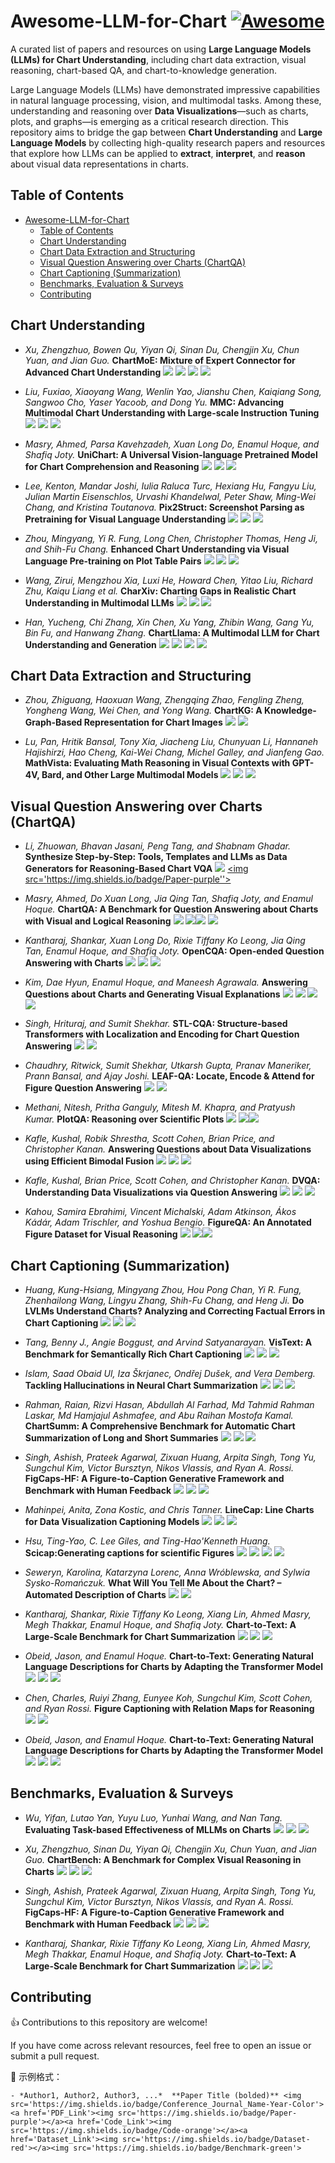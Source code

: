 # Awesome-LLM-for-Chart [![Awesome](https://awesome.re/badge.svg)](https://awesome.re)

A curated list of papers and resources on using **Large Language Models (LLMs) for Chart Understanding**, including chart data extraction, visual reasoning, chart-based QA, and chart-to-knowledge generation.

Large Language Models (LLMs) have demonstrated impressive capabilities in natural language processing, vision, and multimodal tasks. Among these, understanding and reasoning over **Data Visualizations**—such as charts, plots, and graphs—is emerging as a critical research direction.
This repository aims to bridge the gap between **Chart Understanding** and **Large Language Models** by collecting high-quality research papers and resources that explore how LLMs can be applied to **extract**, **interpret**, and **reason** about visual data representations in charts.

## Table of Contents

- [Awesome-LLM-for-Chart ](#awesome-llm-for-chart-)
  - [Table of Contents](#table-of-contents)
  - [Chart Understanding](#chart-understanding)
  - [Chart Data Extraction and Structuring](#chart-data-extraction-and-structuring)
  - [Visual Question Answering over Charts (ChartQA)](#visual-question-answering-over-charts-chartqa)
  - [Chart Captioning (Summarization)](#chart-captioning-summarization)
  - [Benchmarks, Evaluation \& Surveys](#benchmarks-evaluation--surveys)
  - [Contributing](#contributing)

## Chart Understanding
- *Xu, Zhengzhuo, Bowen Qu, Yiyan Qi, Sinan Du, Chengjin Xu, Chun Yuan, and Jian Guo.* **ChartMoE: Mixture of Expert Connector for Advanced Chart Understanding** <img src='https://img.shields.io/badge/ICLR-2025-yellow'> <a href='https://openreview.net/pdf?id=o5TsWTUSeF'> <img src='https://img.shields.io/badge/Paper-purple'></a> <a href='https://github.com/IDEA-FinAI/ChartMoE'><img src='https://img.shields.io/badge/Code-orange'></a> <a href='https://huggingface.co/datasets/Coobiw/ChartMoE-Data'><img src='https://img.shields.io/badge/Dataset-red'></a>

- *Liu, Fuxiao, Xiaoyang Wang, Wenlin Yao, Jianshu Chen, Kaiqiang Song, Sangwoo Cho, Yaser Yacoob, and Dong Yu.* **MMC: Advancing Multimodal Chart Understanding with Large-scale Instruction Tuning** <img src='https://img.shields.io/badge/NAACL-2024-yellow'> <a href='https://arxiv.org/abs/2311.10774'><img src='https://img.shields.io/badge/Paper-purple'></a> <a href='https://github.com/FuxiaoLiu/MMC'><img src='https://img.shields.io/badge/Dataset-red'></a>

- *Masry, Ahmed, Parsa Kavehzadeh, Xuan Long Do, Enamul Hoque, and Shafiq Joty.* **UniChart: A Universal Vision-language Pretrained Model for Chart Comprehension and Reasoning** <img src='https://img.shields.io/badge/EMNLP-2023-yellow'> <a href='https://aclanthology.org/2023.emnlp-main.906/'><img src='https://img.shields.io/badge/Paper-purple'></a> <a href='https://github.com/vis-nlp/UniChart'><img src='https://img.shields.io/badge/Code-orange'></a>

- *Lee, Kenton, Mandar Joshi, Iulia Raluca Turc, Hexiang Hu, Fangyu Liu, Julian Martin Eisenschlos, Urvashi Khandelwal, Peter Shaw, Ming-Wei Chang, and Kristina Toutanova.* **Pix2Struct: Screenshot Parsing as Pretraining for Visual Language Understanding** <img src='https://img.shields.io/badge/ICML-2023-yellow'> <a href='https://proceedings.mlr.press/v202/lee23g/lee23g.pdf'><img src='https://img.shields.io/badge/Paper-purple'></a> <a href='https://huggingface.co/google/pix2struct-base'><img src='https://img.shields.io/badge/Code-orange'></a>

- *Zhou, Mingyang, Yi R. Fung, Long Chen, Christopher Thomas, Heng Ji, and Shih-Fu Chang.* **Enhanced Chart Understanding via Visual Language Pre-training on Plot Table Pairs** <img src='https://img.shields.io/badge/ACL_Findings-2023-yellow'> <a href='https://aclanthology.org/2023.findings-acl.85/'><img src='https://img.shields.io/badge/Paper-purple'></a>
  <a href='https://github.com/zmykevin/ACL2023_ChartT5'><img src='https://img.shields.io/badge/Code-orange'></a>

- *Wang, Zirui, Mengzhou Xia, Luxi He, Howard Chen, Yitao Liu, Richard Zhu, Kaiqu Liang et al.* **CharXiv: Charting Gaps in Realistic Chart Understanding in Multimodal LLMs** <img src='https://img.shields.io/badge/Arxiv-2024-yellow'> <a href='https://arxiv.org/pdf/2406.18521'><img src='https://img.shields.io/badge/Paper-purple'></a>  <a href='https://huggingface.co/datasets/princeton-nlp/CharXiv'><img src='https://img.shields.io/badge/Dataset-red'></a>

- *Han, Yucheng, Chi Zhang, Xin Chen, Xu Yang, Zhibin Wang, Gang Yu, Bin Fu, and Hanwang Zhang.* **ChartLlama: A Multimodal LLM for Chart Understanding and Generation** <img src='https://img.shields.io/badge/Arxiv-2023-yellow'> <a href='https://arxiv.org/abs/2311.16483'> <img src='https://img.shields.io/badge/Paper-purple'></a> <a href='https://github.com/tingxueronghua/ChartLlama-code'><img src='https://img.shields.io/badge/Code-orange'></a> <a href='https://huggingface.co/datasets/listen2you002/ChartLlama-Dataset'><img src='https://img.shields.io/badge/Dataset-red'></a>


## Chart Data Extraction and Structuring
- *Zhou, Zhiguang, Haoxuan Wang, Zhengqing Zhao, Fengling Zheng, Yongheng Wang, Wei Chen, and Yong Wang.* **ChartKG: A Knowledge-Graph-Based Representation for Chart Images** <img src='https://img.shields.io/badge/TVCG-2024-yellow'> <a href='https://ieeexplore.ieee.org/document/10711251/'><img src='https://img.shields.io/badge/Paper-purple'></a>
  
- *Lu, Pan, Hritik Bansal, Tony Xia, Jiacheng Liu, Chunyuan Li, Hannaneh Hajishirzi, Hao Cheng, Kai-Wei Chang, Michel Galley, and Jianfeng Gao.* **MathVista: Evaluating Math Reasoning in Visual Contexts with GPT-4V, Bard, and Other Large Multimodal Models** <img src='https://img.shields.io/badge/ICLR-2024-yellow'> <a href='https://arxiv.org/abs/2310.02255'><img src='https://img.shields.io/badge/Paper-purple'></a> <a href='https://huggingface.co/datasets/AI4Math/MathVista'><img src='https://img.shields.io/badge/Dataset-red'></a>


## Visual Question Answering over Charts (ChartQA)
- *Li, Zhuowan, Bhavan Jasani, Peng Tang, and Shabnam Ghadar.* **Synthesize Step-by-Step: Tools, Templates and LLMs as Data Generators for Reasoning-Based Chart VQA** <img src='https://img.shields.io/badge/CVPR-2024-yellow'> <a href='https://openaccess.thecvf.com/content/CVPR2024/papers/Li_Synthesize_Step-by-Step_Tools_Templates_and_LLMs_as_Data_Generators_for_CVPR_2024_paper.pdf'><img src='https://img.shields.io/badge/Paper-purple''></a>


- *Masry, Ahmed, Do Xuan Long, Jia Qing Tan, Shafiq Joty, and Enamul Hoque.* **ChartQA: A Benchmark for Question Answering about Charts with Visual and Logical Reasoning** <img src='https://img.shields.io/badge/ACL_Findings-2022-yellow'> <a href='https://aclanthology.org/2022.findings-acl.177/'><img src='https://img.shields.io/badge/Paper-purple'></a><a href='https://github.com/vis-nlp/ChartQA'><img src='https://img.shields.io/badge/Dataset-red'></a> <img src='https://img.shields.io/badge/Benchmark-green'>

- *Kantharaj, Shankar, Xuan Long Do, Rixie Tiffany Ko Leong, Jia Qing Tan, Enamul Hoque, and Shafiq Joty.* **OpenCQA: Open-ended Question Answering with Charts** <img src='https://img.shields.io/badge/EMNLP-2022-yellow'> <a href='https://aclanthology.org/2022.emnlp-main.811/'><img src='https://img.shields.io/badge/Paper-purple'></a>  <a href='https://github.com/vis-nlp/OpenCQA'><img src='https://img.shields.io/badge/Dataset-red'></a>

- *Kim, Dae Hyun, Enamul Hoque, and Maneesh Agrawala.* **Answering Questions about Charts and Generating Visual Explanations** <img src='https://img.shields.io/badge/CHI-2020-yellow'> <a href='https://dl.acm.org/doi/10.1145/3313831.3376467/'><img src='https://img.shields.io/badge/Paper-purple'></a> <a href='https://github.com/dhkim16/VisQA-release'><img src='https://img.shields.io/badge/Code-orange'></a> <a href='https://github.com/dhkim16/VisQA-release'><img src='https://img.shields.io/badge/Dataset-red'></a>

- *Singh, Hrituraj, and Sumit Shekhar.* **STL-CQA: Structure-based Transformers with Localization and Encoding for Chart Question Answering** <img src='https://img.shields.io/badge/EMNLP-2020-yellow'> <a href='https://aclanthology.org/2020.emnlp-main.264/'><img src='https://img.shields.io/badge/Paper-purple'></a>

- *Chaudhry, Ritwick, Sumit Shekhar, Utkarsh Gupta, Pranav Maneriker, Prann Bansal, and Ajay Joshi.* **LEAF-QA: Locate, Encode & Attend for Figure Question Answering** <img src='https://img.shields.io/badge/WACV-2020-yellow'> <a href='https://openaccess.thecvf.com/content_WACV_2020/papers/Chaudhry_LEAF-QA_Locate_Encode__Attend_for_Figure_Question_Answering_WACV_2020_paper.pdf'><img src='https://img.shields.io/badge/Paper-purple'></a>

- *Methani, Nitesh, Pritha Ganguly, Mitesh M. Khapra, and Pratyush Kumar.* **PlotQA: Reasoning over Scientific Plots**
  <img src='https://img.shields.io/badge/WACV-2020-yellow'> <a href='https://arxiv.org/abs/1909.00997'><img src='https://img.shields.io/badge/Paper-purple'></a><a href='https://github.com/NiteshMethani/PlotQA'><img src='https://img.shields.io/badge/Dataset-red'></a>

- *Kafle, Kushal, Robik Shrestha, Scott Cohen, Brian Price, and Christopher Kanan.* **Answering Questions about Data Visualizations using Efficient Bimodal Fusion** <img src='https://img.shields.io/badge/WACV-2020-yellow'> <a href='https://openaccess.thecvf.com/content_WACV_2020/papers/Kafle_Answering_Questions_about_Data_Visualizations_using_Efficient_Bimodal_Fusion_WACV_2020_paper.pdf'><img src='https://img.shields.io/badge/Paper-purple'></a> <a href='https://github.com/kushalkafle/PReFIL'><img src='https://img.shields.io/badge/Code-orange'></a>

- *Kafle, Kushal, Brian Price, Scott Cohen, and Christopher Kanan.* **DVQA: Understanding Data Visualizations via Question Answering** <img src='https://img.shields.io/badge/CVPR-2018-yellow'> <a href='https://openaccess.thecvf.com/content_cvpr_2018/papers/Kafle_DVQA_Understanding_Data_CVPR_2018_paper.pdf'><img src='https://img.shields.io/badge/Paper-purple'></a>
  <a href='https://github.com/kushalkafle/DVQA_dataset'><img src='https://img.shields.io/badge/Dataset-red'></a>

- *Kahou, Samira Ebrahimi, Vincent Michalski, Adam Atkinson, Ákos Kádár, Adam Trischler, and Yoshua Bengio.* **FigureQA: An Annotated Figure Dataset for Visual Reasoning** <img src='https://img.shields.io/badge/ICLR_Workshop-2018-yellow'> <a href='https://arxiv.org/abs/1710.07300'><img src='https://img.shields.io/badge/Paper-purple'></a><a href='https://www.microsoft.com/en-us/research/project/figureqa-dataset/'><img src='https://img.shields.io/badge/Dataset-red'></a>

## Chart Captioning (Summarization)
- *Huang, Kung-Hsiang, Mingyang Zhou, Hou Pong Chan, Yi R. Fung, Zhenhailong Wang, Lingyu Zhang, Shih-Fu Chang, and Heng Ji.* **Do LVLMs Understand Charts? Analyzing and Correcting Factual Errors in Chart Captioning** <img src='https://img.shields.io/badge/ACL_Findings-2024-yellow'> <a href='Do LVLMs Understand Charts? Analyzing and Correcting Factual Errors in Chart Captioning'><img src='https://img.shields.io/badge/Paper-purple'></a> <a href='https://huggingface.co/datasets/khhuang/CHOCOLATE'><img src='https://img.shields.io/badge/Dataset-red'></a>

- *Tang, Benny J., Angie Boggust, and Arvind Satyanarayan.* **VisText: A Benchmark for Semantically Rich Chart Captioning** <img src='https://img.shields.io/badge/ACL-2023-yellow'> <a href='https://aclanthology.org/2023.acl-long.401/'><img src='https://img.shields.io/badge/Paper-purple'></a> <a href='https://github.com/mitvis/vistext'><img src='https://img.shields.io/badge/Dataset-red'></a>

- *Islam, Saad Obaid Ul, Iza Škrjanec, Ondřej Dušek, and Vera Demberg.* **Tackling Hallucinations in Neural Chart Summarization** <img src='https://img.shields.io/badge/INLG-2023-yellow'> <a href='https://aclanthology.org/2023.inlg-main.30/'><img src='https://img.shields.io/badge/Paper-purple'></a> <a href='[https://github.com/JasonObeid/Chart2Text](https://github.com/WorldHellow/Hallucinations-C2T)'><img src='https://img.shields.io/badge/Code-orange'></a>

- *Rahman, Raian, Rizvi Hasan, Abdullah Al Farhad, Md Tahmid Rahman Laskar, Md Hamjajul Ashmafee, and Abu Raihan Mostofa Kamal.* **ChartSumm: A Comprehensive Benchmark for Automatic Chart Summarization of Long and Short Summaries** <img src='https://img.shields.io/badge/CANAI-2023-yellow'> <a href='https://caiac.pubpub.org/pub/ujhjycsw/release/1'><img src='https://img.shields.io/badge/Paper-purple'></a> <a href='https://github.com/pranonrahman/ChartSumm'><img src='https://img.shields.io/badge/Dataset-red'></a>

- *Singh, Ashish, Prateek Agarwal, Zixuan Huang, Arpita Singh, Tong Yu, Sungchul Kim, Victor Bursztyn, Nikos Vlassis, and Ryan A. Rossi.* **FigCaps-HF: A Figure-to-Caption Generative Framework and Benchmark with Human Feedback** <img src='https://img.shields.io/badge/Arxiv-2023-yellow'> <a href='https://arxiv.org/abs/2307.10867'><img src='https://img.shields.io/badge/Paper-purple'></a>
  <a href='https://figcapshf.github.io/'><img src='https://img.shields.io/badge/Dataset-red'></a>

- *Mahinpei, Anita, Zona Kostic, and Chris Tanner.* **LineCap: Line Charts for Data Visualization Captioning Models** <img src='https://img.shields.io/badge/IEEE_VIS-2022-yellow'> <a href='https://ieeexplore.ieee.org/abstract/document/9973197'><img src='https://img.shields.io/badge/Paper-purple'></a> <a href='https://github.com/anita76/LineCapDataset'><img src='https://img.shields.io/badge/Dataset-red'></a>

- *Hsu, Ting-Yao, C. Lee Giles, and Ting-Hao'Kenneth Huang.* **Scicap:Generating captions for scientific Figures** <img src='https://img.shields.io/badge/EMNLP-2021-yellow'> <a href='https://aclanthology.org/2021.findings-emnlp.277/'><img src='https://img.shields.io/badge/Paper-purple'></a> <a href='https://github.com/tingyaohsu/scicap'><img src='https://img.shields.io/badge/Code-orange'></a> <a href='https://paperswithcode.com/dataset/scicap'><img src='https://img.shields.io/badge/Dataset-red'></a>

- *Seweryn, Karolina, Katarzyna Lorenc, Anna Wróblewska, and Sylwia Sysko-Romańczuk.* **What Will You Tell Me About the Chart? – Automated Description of Charts** <img src='https://img.shields.io/badge/ICONIP-2021-yellow'> <a href='https://link.springer.com/chapter/10.1007/978-3-030-92307-5_2'><img src='https://img.shields.io/badge/Paper-purple'></a>

- *Kantharaj, Shankar, Rixie Tiffany Ko Leong, Xiang Lin, Ahmed Masry, Megh Thakkar, Enamul Hoque, and Shafiq Joty.* **Chart-to-Text: A Large-Scale Benchmark for Chart Summarization** <img src='https://img.shields.io/badge/ACL-2022-yellow'> <a href='https://aclanthology.org/2022.acl-long.277/'><img src='https://img.shields.io/badge/Paper-purple'></a> <a href='https://github.com/vis-nlp/Chart-to-text'><img src='https://img.shields.io/badge/Dataset-red'></a>

- *Obeid, Jason, and Enamul Hoque.* **Chart-to-Text: Generating Natural Language Descriptions for Charts by Adapting the Transformer Model** <img src='https://img.shields.io/badge/INLG-2020-yellow'> <a href='https://aclanthology.org/2020.inlg-1.20/'><img src='https://img.shields.io/badge/Paper-purple'></a> <a href='https://github.com/JasonObeid/Chart2Text'><img src='https://img.shields.io/badge/Dataset-red'></a>

- *Chen, Charles, Ruiyi Zhang, Eunyee Koh, Sungchul Kim, Scott Cohen, and Ryan Rossi.* **Figure Captioning with Relation Maps for Reasoning** <img src='https://img.shields.io/badge/WACV-2020-yellow'> <a href='https://openaccess.thecvf.com/content_WACV_2020/papers/Chen_Figure_Captioning_with_Relation_Maps_for_Reasoning_WACV_2020_paper.pdf'><img src='https://img.shields.io/badge/Paper-purple'></a>

- *Obeid, Jason, and Enamul Hoque.* **Chart-to-Text: Generating Natural Language Descriptions for Charts by Adapting the Transformer Model** <img src='https://img.shields.io/badge/INLG-2020-yellow'> <a href='https://aclanthology.org/2020.inlg-1.20/'><img src='https://img.shields.io/badge/Paper-purple'></a> <a href='https://github.com/JasonObeid/Chart2Text'><img src='https://img.shields.io/badge/Dataset-red'></a>




## Benchmarks, Evaluation & Surveys
- *Wu, Yifan, Lutao Yan, Yuyu Luo, Yunhai Wang, and Nan Tang.* **Evaluating Task-based Effectiveness of MLLMs on Charts** <img src='https://img.shields.io/badge/Arxiv-2024-yellow'> <a href='https://arxiv.org/abs/2405.07001'><img src='https://img.shields.io/badge/Paper-purple'></a>  <a href='https://anonymous.4open.science/r/ChartInsights-D43E'><img src='https://img.shields.io/badge/Dataset-red'></a>

- *Xu, Zhengzhuo, Sinan Du, Yiyan Qi, Chengjin Xu, Chun Yuan, and Jian Guo.* **ChartBench: A Benchmark for Complex Visual Reasoning in Charts** <img src='https://img.shields.io/badge/Arxiv-2023-yellow'> <a href='https://arxiv.org/abs/2312.15915'><img src='https://img.shields.io/badge/Paper-purple'></a> <a href='https://huggingface.co/datasets/SincereX/ChartBench'><img src='https://img.shields.io/badge/Dataset-red'></a>

- *Singh, Ashish, Prateek Agarwal, Zixuan Huang, Arpita Singh, Tong Yu, Sungchul Kim, Victor Bursztyn, Nikos Vlassis, and Ryan A. Rossi.* **FigCaps-HF: A Figure-to-Caption Generative Framework and Benchmark with Human Feedback** <img src='https://img.shields.io/badge/Arxiv-2023-yellow'> <a href='https://arxiv.org/abs/2307.10867'><img src='https://img.shields.io/badge/Paper-purple'></a>
  <a href='https://figcapshf.github.io/'><img src='https://img.shields.io/badge/Dataset-red'></a>

- *Kantharaj, Shankar, Rixie Tiffany Ko Leong, Xiang Lin, Ahmed Masry, Megh Thakkar, Enamul Hoque, and Shafiq Joty.* **Chart-to-Text: A Large-Scale Benchmark for Chart Summarization** <img src='https://img.shields.io/badge/ACL-2022-yellow'> <a href='https://aclanthology.org/2022.acl-long.277/'><img src='https://img.shields.io/badge/Paper-purple'></a> <a href='https://github.com/vis-nlp/Chart-to-text'><img src='https://img.shields.io/badge/Dataset-red'></a>




## Contributing
👍 Contributions to this repository are welcome! 

If you have come across relevant resources, feel free to open an issue or submit a pull request.

📌 示例格式：

```
- *Author1, Author2, Author3, ...*  **Paper Title (bolded)** <img src='https://img.shields.io/badge/Conference_Journal_Name-Year-Color'><a href='PDF_Link'><img src='https://img.shields.io/badge/Paper-purple'></a><a href='Code_Link'><img src='https://img.shields.io/badge/Code-orange'></a><a href='Dataset_Link'><img src='https://img.shields.io/badge/Dataset-red'></a><img src='https://img.shields.io/badge/Benchmark-green'>

```

[#contributing]: #-contributing
[#benchmarks--surveys]: #-benchmarks--surveys
